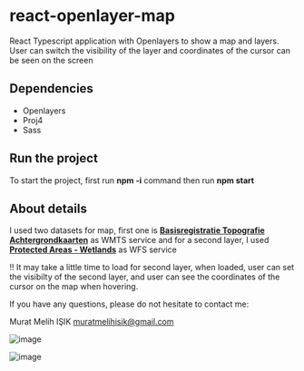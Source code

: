 # react-openlayer-map
React Typescript application with Openlayers to show a map and layers.
User can switch the visibility of the layer and coordinates of the cursor can be seen on the screen

## Dependencies
- Openlayers
- Proj4
- Sass

## Run the project
To start the project, first run 
**npm -i** 
command then run
**npm start**

## About details
I used two datasets for map, first one is 
[**Basisregistratie Topografie Achtergrondkaarten**](https://www.pdok.nl/introductie/-/article/basisregistratie-topografie-achtergrondkaarten-brt-a-) as WMTS service and for a second layer, I used 
[**Protected Areas - Wetlands**](https://www.pdok.nl/geo-services/-/article/beschermde-gebieden-wetlands-inspire-geharmoniseerd-) as WFS service


!! It may take a little time to load for second layer, when loaded, user can set the visibilty of the second layer, and user can see the coordinates of the cursor on the map when hovering.

If you have any questions, please do not hesitate to contact me:

Murat Melih IŞIK
muratmelihisik@gmail.com

![image](https://github.com/muratmelih/react-openlayer-map/assets/8982629/7c2c2c1f-f3de-426a-99cc-cb216fec271a)

![image](https://github.com/muratmelih/react-openlayer-map/assets/8982629/825bf52a-c5e0-4746-ac2f-b9d33b7845c8)

